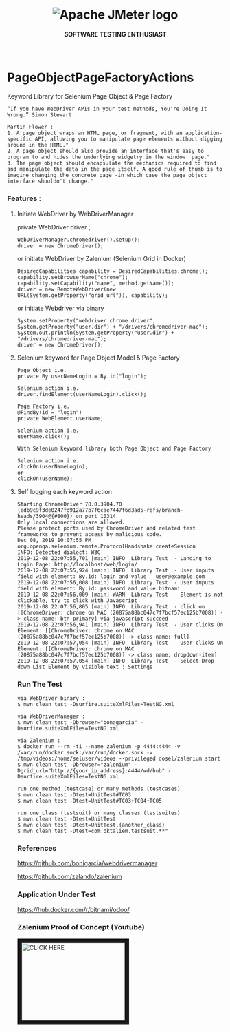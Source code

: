 <h1 align="center"><img src="https://user-images.githubusercontent.com/26521948/72658109-63a1d400-39e7-11ea-9667-c652586b4508.png" alt="Apache JMeter logo" /></h1>
<h4 align="center">SOFTWARE TESTING ENTHUSIAST</h4>
<br>

# PageObjectPageFactoryActions
Keyword Library for Selenium Page Object &amp; Page Factory
```
“If you have WebDriver APIs in your test methods, You're Doing It Wrong.” Simon Stewart
```
```
Martin Flower :
1. A page object wraps an HTML page, or fragment, with an application-specific API, allowing you to manipulate page elements without digging around in the HTML."
2. A page object should also provide an interface that's easy to program to and hides the underlying widgetry in the window  page."
3. The page object should encapsulate the mechanics required to find and manipulate the data in the page itself. A good rule of thumb is to imagine changing the concrete page -in which case the page object interface shouldn't change."
```

### Features :
1. Initiate WebDriver by WebDriverManager

   private WebDriver driver ;

   ```
   WebDriverManager.chromedriver().setup(); 
   driver = new ChromeDriver();
   ```
   or initiate WebDriver by Zalenium (Selenium Grid in Docker)
   ```
   DesiredCapabilities capability = DesiredCapabilities.chrome();
   capability.setBrowserName("chrome");
   capability.setCapability("name", method.getName());
   driver = new RemoteWebDriver(new URL(System.getProperty("grid_url")), capability);
   ```
   or initiate Webdriver via binary
   ```
   System.setProperty("webdriver.chrome.driver", System.getProperty("user.dir") + "/drivers/chromedriver-mac");
   System.out.println(System.getProperty("user.dir") + "/drivers/chromedriver-mac");
   driver = new ChromeDriver();
   ```
   
   
2. Selenium keyword for Page Object Model & Page Factory
   
   ```
   Page Object i.e. 
   private By userNameLogin = By.id("login");
   
   Selenium action i.e.
   driver.findElement(userNameLogin).click();
   
   ```
   
   ```
   Page Factory i.e. 
   @FindBy(id = "login")
   private WebElement userName;
   
   Selenium action i.e.
   userName.click();
   
   ```
   
   ```
   With Selenium keyword library both Page Object and Page Factory
   
   Selenium action i.e.
   clickOn(userNameLogin);
   or
   clickOn(userName);
   
   ```

3. Self logging each keyword action
   ```
   Starting ChromeDriver 78.0.3904.70 (edb9c9f3de0247fd912a77b7f6cae7447f6d3ad5-refs/branch-heads/3904@{#800}) on port 10314
   Only local connections are allowed.
   Please protect ports used by ChromeDriver and related test frameworks to prevent access by malicious code.
   Dec 08, 2019 10:07:55 PM org.openqa.selenium.remote.ProtocolHandshake createSession
   INFO: Detected dialect: W3C
   2019-12-08 22:07:55,701 [main] INFO  Library Test  - Landing to Login Page: http://localhost/web/login/
   2019-12-08 22:07:55,924 [main] INFO  Library Test  - User inputs field with element: By.id: login and value   user@example.com
   2019-12-08 22:07:56,008 [main] INFO  Library Test  - User inputs field with element: By.id: password and value bitnami
   2019-12-08 22:07:56,009 [main] WARN  Library Test  - Element is not clickable, try to click with Javascript
   2019-12-08 22:07:56,805 [main] INFO  Library Test  - click on [[ChromeDriver: chrome on MAC (20875a88bc047c7f7bcf57ec125b7008)] -> class name: btn-primary] via javascript succeed
   2019-12-08 22:07:56,941 [main] INFO  Library Test  - User clicks On Element: [[ChromeDriver: chrome on MAC (20875a88bc047c7f7bcf57ec125b7008)] -> class name: full]
   2019-12-08 22:07:57,054 [main] INFO  Library Test  - User clicks On Element: [[ChromeDriver: chrome on MAC (20875a88bc047c7f7bcf57ec125b7008)] -> class name: dropdown-item]
   2019-12-08 22:07:57,054 [main] INFO  Library Test  - Select Drop down List Element by visible text : Settings

   ```
   
   ### Run The Test
   ```
   via WebDriver binary :
   $ mvn clean test -Dsurfire.suiteXmlFiles=TestNG.xml

   via WebDriverManager :
   $ mvn clean test -Dbrowser="bonagarcia" -Dsurfire.suiteXmlFiles=TestNG.xml

   via Zalenium :
   $ docker run --rm -ti --name zalenium -p 4444:4444 -v /var/run/docker.sock:/var/run/docker.sock -v /tmp/videos:/home/seluser/videos --privileged dosel/zalenium start
   $ mvn clean test -Dbrowser="zalenium" -Dgrid_url="http://{your_ip_address}:4444/wd/hub" -Dsurfire.suiteXmlFiles=TestNG.xml
   
   run one method (testcase) or many methods (testcases)
   $ mvn clean test -Dtest=UnitTest#TC03
   $ mvn clean test -Dtest=UnitTest#TC03+TC04+TC05
   
   run one class (testsuit) or many classes (testsuites)
   $ mvn clean test -Dtest=UnitTest
   $ mvn clean test -Dtest=UnitTest,{another_class}
   $ mvn clean test -Dtest=com.oktaliem.testsuit.**"
   ```
   
   
   ### References 
   https://github.com/bonigarcia/webdrivermanager
   
   https://github.com/zalando/zalenium
   
   ### Application Under Test
   https://hub.docker.com/r/bitnami/odoo/
   
   ### Zalenium Proof of Concept (Youtube)
   <a href="https://youtu.be/OSnDyoI4Zc4" target="_blank"><img src="https://user-images.githubusercontent.com/26521948/72658109-63a1d400-39e7-11ea-9667-c652586b4508.png" 
   alt="CLICK HERE" width="240" height="180" border="10" /></a>
